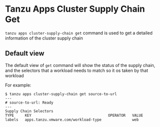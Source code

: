 # Tanzu Apps Cluster Supply Chain Get

`tanzu apps cluster-supply-chain get` command is used to get a detailed information of the cluster supply chain

## Default view

The default view of `get` command will show the status of the supply chain, and the selectors that a workload needs to match so it os taken by that workload

For example:

```console
$ tanzu apps cluster-supply-chain get source-to-url
---
# source-to-url: Ready
---
Supply Chain Selectors
TYPE     KEY                                   OPERATOR   VALUE
labels   apps.tanzu.vmware.com/workload-type              web
```
